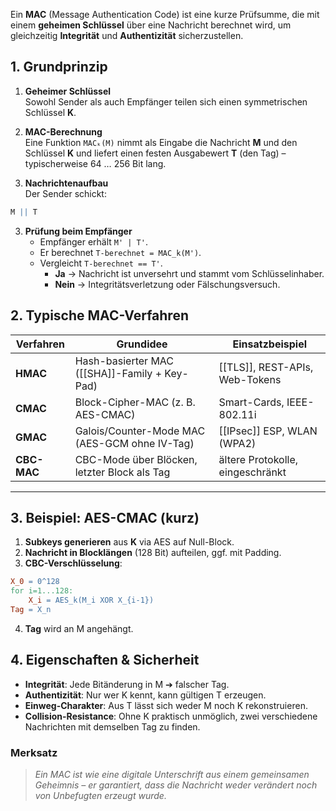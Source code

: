 Ein **MAC** (Message Authentication Code) ist eine kurze Prüfsumme, die mit einem **geheimen Schlüssel** über eine Nachricht berechnet wird, um gleichzeitig **Integrität** und **Authentizität** sicherzustellen.

## 1. Grundprinzip
1. **Geheimer Schlüssel**  
    Sowohl Sender als auch Empfänger teilen sich einen symmetrischen Schlüssel **K**.

2. **MAC-Berechnung**  
    Eine Funktion `MACₖ(M)` nimmt als Eingabe die Nachricht **M** und den Schlüssel **K** und liefert einen festen Ausgabewert **T** (den Tag) – typischerweise 64 … 256 Bit lang.    

3. **Nachrichtenaufbau**  
    Der Sender schickt:
```r
M || T
```   
3. **Prüfung beim Empfänger**
    - Empfänger erhält `M' | T'`.
    - Er berechnet `T-berechnet = MAC_k(M')`.
    - Vergleicht `T-berechnet == T'`.
        - **Ja** → Nachricht ist unversehrt und stammt vom Schlüsselinhaber.
        - **Nein** → Integritätsverletzung oder Fälschungsversuch.

## 2. Typische MAC-Verfahren

| Verfahren   | Grundidee                                     | Einsatzbeispiel                  |
| ----------- | --------------------------------------------- | -------------------------------- |
| **HMAC**    | Hash-basierter MAC ([[SHA]]-Family + Key-Pad) | [[TLS]], REST-APIs, Web-Tokens   |
| **CMAC**    | Block-Cipher-MAC (z. B. AES-CMAC)             | Smart-Cards, IEEE-802.11i        |
| **GMAC**    | Galois/Counter-Mode MAC (AES-GCM ohne IV-Tag) | [[IPsec]] ESP, WLAN (WPA2)       |
| **CBC-MAC** | CBC-Mode über Blöcken, letzter Block als Tag  | ältere Protokolle, eingeschränkt |

---

## 3. Beispiel: AES-CMAC (kurz)

1. **Subkeys generieren** aus **K** via AES auf Null-Block.
2. **Nachricht in Blocklängen** (128 Bit) aufteilen, ggf. mit Padding.
3. **CBC-Verschlüsselung**:
```makefile
X_0 = 0^128
for i=1...128:
	X_i = AES_k(M_i XOR X_{i-1})
Tag = X_n
```
4. **Tag** wird an M angehängt.


## 4. Eigenschaften & Sicherheit
- **Integrität**: Jede Bitänderung in M ➔ falscher Tag.
- **Authentizität**: Nur wer K kennt, kann gültigen T erzeugen.
- **Einweg-Charakter**: Aus T lässt sich weder M noch K rekonstruieren.
- **Collision-Resistance**: Ohne K praktisch unmöglich, zwei verschiedene Nachrichten mit demselben Tag zu finden.


### Merksatz

> _Ein MAC ist wie eine digitale Unterschrift aus einem gemeinsamen Geheimnis – er garantiert, dass die Nachricht weder verändert noch von Unbefugten erzeugt wurde._